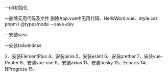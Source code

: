 --git初始化

--删除无用代码及文件
删除App.vue中无用代码、HelloWord.vue、style.css
pnpm i @types/node --save-dev

--安装sass

--安装tailwindcss

2、安装ElementPlus
4、安装pinia
5、安装eslint
6、安装prettier
7、安装vue-Router
8、安装vue-use
9、安装axios
11、安装husky
13、Echarts
14、NProgress
15、